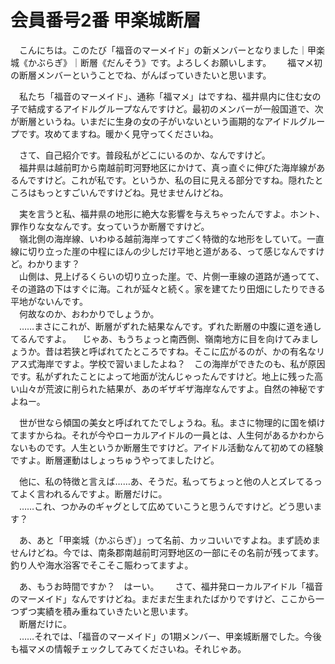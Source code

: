 # 会員番号2番 甲楽城断層

　こんにちは。このたび「福音のマーメイド」の新メンバーとなりました｜甲楽城《かぶらぎ》｜断層《だんそう》です。よろしくお願いします。  
　福マメ初の断層メンバーということでね、がんばっていきたいと思います。

　私たち「福音のマーメイド」、通称「福マメ」はですね、福井県内に住む女の子で結成するアイドルグループなんですけど。最初のメンバーが一般国道で、次が断層というね。いまだに生身の女の子がいないという画期的なアイドルグループです。攻めてますね。暖かく見守ってくださいね。

　さて、自己紹介です。普段私がどこにいるのか、なんですけど。  
　福井県は越前町から南越前町河野地区にかけて、真っ直ぐに伸びた海岸線があるんですけど。これが私です。というか、私の目に見える部分ですね。隠れたところはもっとすごいんですけどね。見せませんけどね。

　実を言うと私、福井県の地形に絶大な影響を与えちゃったんですよ。ホント、罪作りな女なんです。女っていうか断層ですけど。  
　嶺北側の海岸線、いわゆる越前海岸ってすごく特徴的な地形をしていて。一直線に切り立った崖の中程にほんの少しだけ平地と道がある、って感じなんですけど。わかります？  
　山側は、見上げるくらいの切り立った崖。で、片側一車線の道路が通ってて、その道路の下はすぐに海。これが延々と続く。家を建てたり田畑にしたりできる平地がないんです。  
　何故なのか、おわかりでしょうか。  
　……まさにこれが、断層がずれた結果なんです。ずれた断層の中腹に道を通してるんですよ。
　じゃあ、もうちょっと南西側、嶺南地方に目を向けてみましょうか。昔は若狭と呼ばれてたところですね。そこに広がるのが、かの有名なリアス式海岸ですよ。学校で習いましたよね？　この海岸ができたのも、私が原因です。私がずれたことによって地面が沈んじゃったんですけど。地上に残った高い山々が荒波に削られた結果が、あのギザギザ海岸なんですよ。自然の神秘ですよねー。

　世が世なら傾国の美女と呼ばれてたでしょうね。私。まさに物理的に国を傾けてますからね。それが今やローカルアイドルの一員とは、人生何があるかわからないものです。人生というか断層生ですけど。アイドル活動なんて初めての経験ですよ。断層運動はしょっちゅうやってましたけど。

　他に、私の特徴と言えば……あ、そうだ。私ってちょっと他の人とズレてるってよく言われるんですよ。断層だけに。  
　……これ、つかみのギャグとして広めていこうと思うんですけど。どう思います？

　あ、あと「甲楽城（かぶらぎ）」って名前、カッコいいですよね。まず読めませんけどね。今では、南条郡南越前町河野地区の一部にその名前が残ってます。釣り人や海水浴客でそこそこ賑わってますよ。

　あ、もうお時間ですか？　はーい。  
　さて、福井発ローカルアイドル「福音のマーメイド」なんですけどね。まだまだ生まれたばかりですけど、ここから一つずつ実績を積み重ねていきたいと思います。  
　断層だけに。  
　……それでは、「福音のマーメイド」の1期メンバー、甲楽城断層でした。今後も福マメの情報チェックしてみてくださいね。それじゃあ。
